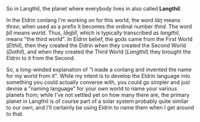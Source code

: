 So in Langthil, the planet where everybody lives in also called **Langthil**.

In the Eldrin conlang I'm working on for this world, the word *lāŋ* means *three*; when used as a prefix it becomes the ordinal number *third*. The word *þǐl* means *world*. Thus, *lāŋþǐl*, which is typically transcribed as *langthil*, means "the third world". In Eldrin belief, the gods came from the First World (*Elthil*), then they created the Eldrin when they created the Second World (*Dothil*), and when they created the Third World (*Langthil*) they brought the Eldrin to it from the Second.

So, a long-winded explanation of "I made a conlang and invented the name for my world from it". While my intent is to develop the Eldrin language into something you could actually converse with, you could go simpler and just devise a "naming language" for your own world to name your various planets from; while I've not settled yet on how many there are, the primary planet in Langthil is of course part of a solar system probably quite similar to our own, and I'll certainly be using Eldrin to name them when I get around to that.
